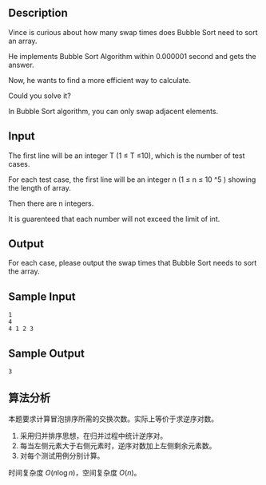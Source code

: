 ## Description

Vince is curious about how many swap times does Bubble Sort need to sort an array.

He implements Bubble Sort Algorithm within 0.000001 second and gets the answer.

Now, he wants to find a more efficient way to calculate.

Could you solve it?

In Bubble Sort algorithm, you can only swap adjacent elements.

## Input

The first line will be an integer T (1 ≤ T ≤10), which is the number of test cases.

For each test case, the first line will be an integer n (1 ≤ n ≤ 10 ^5 ) showing the length of array.

Then there are n integers.

It is guarenteed that each number will not exceed the limit of int.

## Output

For each case, please output the swap times that Bubble Sort needs to sort the array.

## Sample Input

``` log
1
4
4 1 2 3
```

## Sample Output

``` log
3
```

## 算法分析

本题要求计算冒泡排序所需的交换次数。实际上等价于求逆序对数。

1. 采用归并排序思想，在归并过程中统计逆序对。
2. 每当左侧元素大于右侧元素时，逆序对数加上左侧剩余元素数。
3. 对每个测试用例分别计算。

时间复杂度 $O(n \log n)$，空间复杂度 $O(n)$。
